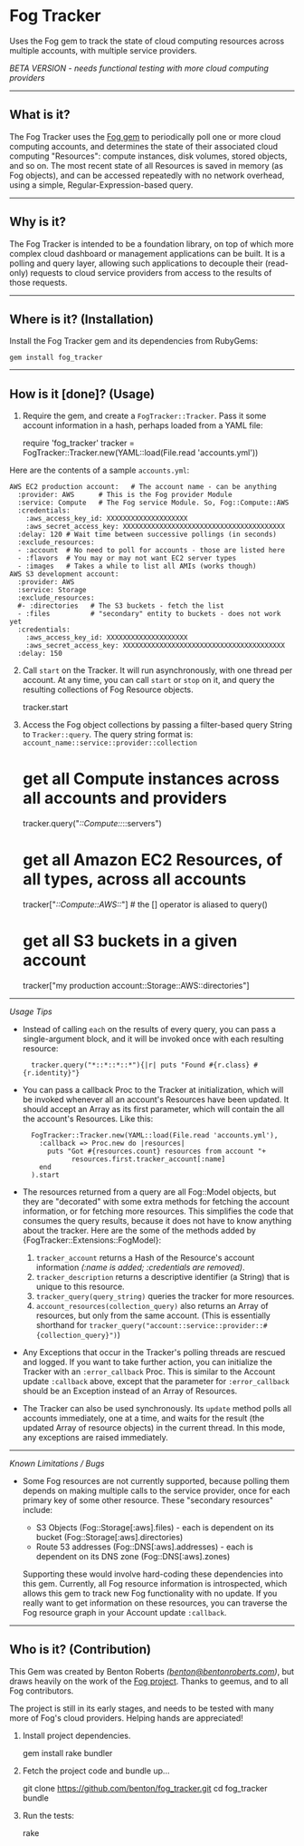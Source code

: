 Fog Tracker
================
Uses the Fog gem to track the state of cloud computing resources across multiple accounts, with multiple service providers.

  *BETA VERSION - needs functional testing with more cloud computing providers*


----------------
What is it?
----------------
The Fog Tracker uses the [Fog gem](https://github.com/fog/fog) to periodically poll one or more cloud computing accounts, and determines the state of their associated cloud computing "Resources": compute instances, disk volumes, stored objects, and so on. The most recent state of all Resources is saved in memory (as Fog objects), and can be accessed repeatedly with no network overhead, using a simple, Regular-Expression-based query.


----------------
Why is it?
----------------
The Fog Tracker is intended to be a foundation library, on top of which more complex cloud dashboard or management applications can be built. It is a polling and query layer, allowing such applications to decouple their (read-only) requests to cloud service providers from access to the results of those requests.


----------------
Where is it? (Installation)
----------------
Install the Fog Tracker gem and its dependencies from RubyGems:

    gem install fog_tracker


----------------
How is it [done]? (Usage)
----------------
1) Require the gem, and create a `FogTracker::Tracker`. Pass it some account information in a hash, perhaps loaded from a YAML file:

    require 'fog_tracker'
    tracker = FogTracker::Tracker.new(YAML::load(File.read 'accounts.yml'))

  Here are the contents of a sample `accounts.yml`:

    AWS EC2 production account:   # The account name - can be anything
      :provider: AWS      # This is the Fog provider Module
      :service: Compute   # The Fog service Module. So, Fog::Compute::AWS
      :credentials:
        :aws_access_key_id: XXXXXXXXXXXXXXXXXXXX
        :aws_secret_access_key: XXXXXXXXXXXXXXXXXXXXXXXXXXXXXXXXXXXXXXXX
      :delay: 120 # Wait time between successive pollings (in seconds)
      :exclude_resources:
      - :account  # No need to poll for accounts - those are listed here
      - :flavors  # You may or may not want EC2 server types
      - :images   # Takes a while to list all AMIs (works though)
    AWS S3 development account:
      :provider: AWS
      :service: Storage
      :exclude_resources:
      #- :directories   # The S3 buckets - fetch the list
      - :files          # "secondary" entity to buckets - does not work yet
      :credentials:
        :aws_access_key_id: XXXXXXXXXXXXXXXXXXXX
        :aws_secret_access_key: XXXXXXXXXXXXXXXXXXXXXXXXXXXXXXXXXXXXXXXX
      :delay: 150

2) Call `start` on the Tracker. It will run asynchronously, with one thread per account. At any time, you can call `start` or `stop` on it, and query the resulting collections of Fog Resource objects.

    tracker.start

3) Access the Fog object collections by passing a filter-based query String to `Tracker::query`. The query string format is: `account_name::service::provider::collection`

    # get all Compute instances across all accounts and providers
    tracker.query("*::Compute::*::servers")

    # get all Amazon EC2 Resources, of all types, across all accounts
    tracker["*::Compute::AWS::*"]	# the [] operator is aliased to query()

    # get all S3 buckets in a given account
    tracker["my production account::Storage::AWS::directories"]

----------------
*Usage Tips*

* Instead of calling `each` on the results of every query, you can pass a single-argument block, and it will be invoked once with each resulting resource:

        tracker.query("*::*::*::*"){|r| puts "Found #{r.class} #{r.identity}"}

* You can pass a callback Proc to the Tracker at initialization, which will be invoked whenever all an account's Resources have been updated. It should accept an Array as its first parameter, which will contain the all the account's Resources. Like this:

        FogTracker::Tracker.new(YAML::load(File.read 'accounts.yml'),
          :callback => Proc.new do |resources|
          	puts "Got #{resources.count} resources from account "+
    		      resources.first.tracker_account[:name]
          end
        ).start

* The resources returned from a query are all Fog::Model objects, but they are "decorated" with some extra methods for fetching the account information, or for fetching more resources. This simplifies the code that consumes the query results, because it does not have to know anything about the tracker. Here are the some of the methods added by {FogTracker::Extensions::FogModel}:
  1. `tracker_account` returns a Hash of the Resource's account information _(:name is added; :credentials are removed)_.
  2. `tracker_description` returns a descriptive identifier (a String) that is unique to this resource.
  3. `tracker_query(query_string)` queries the tracker for more resources.
  4. `account_resources(collection_query)` also returns an Array of resources, but only from the same account. (This is essentially shorthand for `tracker_query("account::service::provider::#{collection_query}")`)

* Any Exceptions that occur in the Tracker's polling threads are rescued and logged. If you want to take further action, you can initialize the Tracker with an `:error_callback` Proc. This is similar to the Account update `:callback` above, except that the parameter for `:error_callback` should be an Exception instead of an Array of Resources.

* The Tracker can also be used synchronously. Its `update` method polls all accounts immediately, one at a time, and waits for the result (the updated Array of resource objects) in the current thread. In this mode, any exceptions are raised immediately.

----------------
*Known Limitations / Bugs*

* Some Fog resources are not currently supported, because polling them depends on making multiple calls to the service provider, once for each primary key of some other resource. These "secondary resources" include:
  * S3 Objects (Fog::Storage[:aws].files) - each is dependent
    on its bucket (Fog::Storage[:aws].directories)
  * Route 53 addresses (Fog::DNS[:aws].addresses) - each is dependent
    on its DNS zone (Fog::DNS[:aws].zones)

  Supporting these would involve hard-coding these dependencies into this gem. Currently, all Fog resource information is introspected, which allows this gem to track new Fog functionality with no update. If you really want to get information on these resources, you can traverse the Fog resource graph in your Account update `:callback`.


----------------
Who is it? (Contribution)
----------------
This Gem was created by Benton Roberts _(benton@bentonroberts.com)_, but draws heavily on the work of the [Fog project](http://fog.io/). Thanks to geemus, and to all Fog contributors.

The project is still in its early stages, and needs to be tested with many more of Fog's cloud providers. Helping hands are appreciated!

1) Install project dependencies.

    gem install rake bundler

2) Fetch the project code and bundle up...

    git clone https://github.com/benton/fog_tracker.git
    cd fog_tracker
    bundle

3) Run the tests:

    rake

